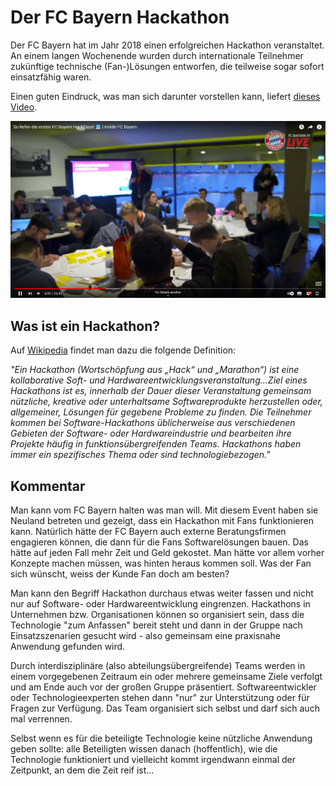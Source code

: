 # Der FC Bayern Hackathon

Der FC Bayern hat im Jahr 2018 einen erfolgreichen Hackathon veranstaltet. An einem langen Wochenende wurden durch internationale Teilnehmer zukünftige technische (Fan-)Lösungen entworfen, die teilweise sogar sofort einsatzfähig waren. 

Einen guten Eindruck, was man sich darunter vorstellen kann, liefert [dieses Video](https://youtu.be/5DP8TWOjVHQ).

![FCB Hackathon](9_fcb_hackathon.jpg)


## Was ist ein Hackathon?

Auf [Wikipedia](https://de.wikipedia.org/wiki/Hackathon) findet man dazu die folgende Definition:

*"Ein Hackathon (Wortschöpfung aus „Hack“ und „Marathon“) ist eine kollaborative Soft- und Hardwareentwicklungs­veranstaltung...Ziel eines Hackathons ist es, innerhalb der Dauer dieser Veranstaltung gemeinsam nützliche, kreative oder unterhaltsame Softwareprodukte herzustellen oder, allgemeiner, Lösungen für gegebene Probleme zu finden. Die Teilnehmer kommen bei Software-Hackathons üblicherweise aus verschiedenen Gebieten der Software- oder Hardwareindustrie und bearbeiten ihre Projekte häufig in funktionsübergreifenden Teams. Hackathons haben immer ein spezifisches Thema oder sind technologiebezogen."*  


## Kommentar

Man kann vom FC Bayern halten was man will. Mit diesem Event haben sie Neuland betreten und gezeigt, dass ein Hackathon mit Fans funktionieren kann. Natürlich hätte der FC Bayern auch externe Beratungsfirmen engagieren können, die dann für die Fans Softwarelösungen bauen. Das hätte auf jeden Fall mehr Zeit und Geld gekostet. Man hätte vor allem vorher Konzepte machen müssen, was hinten heraus kommen soll. Was der Fan sich wünscht, weiss der Kunde Fan doch am besten? 

Man kann den Begriff Hackathon durchaus etwas weiter fassen und nicht nur auf Software- oder Hardwareentwicklung eingrenzen. Hackathons in Unternehmen bzw. Organisationen können so organisiert sein, dass die Technologie "zum Anfassen" bereit steht und dann in der Gruppe nach Einsatzszenarien gesucht wird - also gemeinsam eine praxisnahe Anwendung gefunden wird.

Durch interdisziplinäre (also abteilungsübergreifende) Teams werden in einem vorgegebenen Zeitraum ein oder mehrere gemeinsame Ziele verfolgt und am Ende auch vor der großen Gruppe präsentiert. Softwareentwickler oder Technologieexperten stehen dann "nur" zur Unterstützung oder für Fragen zur Verfügung. Das Team organisiert sich selbst und darf sich auch mal verrennen.

Selbst wenn es für die beteiligte Technologie keine nützliche Anwendung geben sollte: alle Beteiligten wissen danach (hoffentlich), wie die Technologie funktioniert und vielleicht kommt irgendwann einmal der Zeitpunkt, an dem die Zeit reif ist...  
